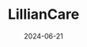 ---  
layout: startup_page  
title: "LillianCare"  
id: "lilliancare.de"  
permalink: "/lilliancarelilliancare.de06212024/"  
website: "https://lillian-care.de/en/"  
funding_round: ""  
funding_amount: "€1.5M"  
investors: "Nina Capital, caesar, Ship2B Ventures, Atlantis Ventures, Stefan Menden, Pascal Werner, Markus Frühwein"  
about: "LillianCare is a healthcare company addressing Germany's physician shortage by establishing hybrid general medical practices nationwide. They utilize international models, delegate tasks to qualified professionals, and offer a modern work environment. LillianCare partners with communities and health insurance providers to improve regional healthcare."  
markets: "Healthtech"  
hq: "Mannheim, Baden-Württemberg, Germany"  
founded_year: "2023"  
linkedin: "https://www.linkedin.com/company/lillian-care-gmbh"  
twitter: ""  
instagram: ""  
facebook: "https://www.facebook.com/LillianCare.Praxen"  
crunchbase: "https://www.crunchbase.com/organization/lillian-care"  
pitchbook: "https://pitchbook.com/profiles/company/533321-11"  

date_display: "21-Jun-2024"  
date: "2024-06-21"

# SEO Optimization  
meta_title: "LillianCare -  Funding (€1.5M)"  
meta_description: "LillianCare, LillianCare is a healthcare company addressing Germany's physician shortage by establishing hybrid general medical practices nationwide. They utilize ..."  
meta_keywords: "LillianCare, Healthtech,  funding"  
canonical_url: "https://startup.projectstartups.com/lilliancarelilliancare.de06212024/"  
---